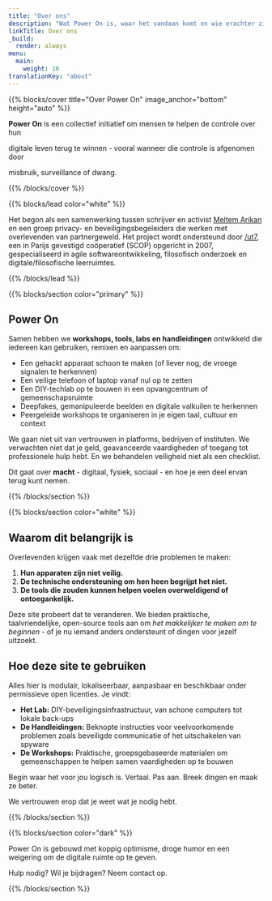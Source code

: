 ```yaml
---
title: "Over ons"
description: "Wat Power On is, waar het vandaan komt en wie erachter zit"
linkTitle: Over ons
_build:
  render: always
menu:
  main:
    weight: 10
translationKey: "about"
---
```



{{% blocks/cover title="Over Power On" image_anchor="bottom" height="auto" %}}

**Power On** is een collectief initiatief om mensen te helpen de controle over hun 

digitale leven terug te winnen - vooral wanneer die controle is afgenomen door 

misbruik, surveillance of dwang.
 

{{% /blocks/cover %}}

{{% blocks/lead color="white" %}}

Het begon als een samenwerking tussen schrijver en activist [Meltem Arikan](https://www.meltemarikan.com/) en een groep privacy- en beveiligingsbegeleiders die werken met overlevenden van partnergeweld. Het project wordt ondersteund door [/ut7](https://ut7.fr/), een in Parijs gevestigd coöperatief (SCOP) opgericht in 2007, gespecialiseerd in agile softwareontwikkeling, filosofisch onderzoek en digitale/filosofische leerruimtes.   

{{% /blocks/lead %}}

{{% blocks/section color="primary" %}}

## Power On

Samen hebben we **workshops, tools, labs en handleidingen** ontwikkeld die iedereen kan gebruiken, remixen en aanpassen om:

- Een gehackt apparaat schoon te maken (of liever nog, de vroege signalen te herkennen)
- Een veilige telefoon of laptop vanaf nul op te zetten
- Een DIY-techlab op te bouwen in een opvangcentrum of gemeenschapsruimte
- Deepfakes, gemanipuleerde beelden en digitale valkuilen te herkennen
- Peergeleide workshops te organiseren in je eigen taal, cultuur en context

We gaan niet uit van vertrouwen in platforms, bedrijven of instituten. We verwachten niet dat je geld, geavanceerde vaardigheden of toegang tot professionele hulp hebt. En we behandelen veiligheid niet als een checklist.

Dit gaat over **macht** - digitaal, fysiek, sociaal - en hoe je een deel ervan terug kunt nemen.  

{{% /blocks/section %}}

{{% blocks/section color="white" %}}

## Waarom dit belangrijk is

Overlevenden krijgen vaak met dezelfde drie problemen te maken:

1. **Hun apparaten zijn niet veilig.**
2. **De technische ondersteuning om hen heen begrijpt het niet.**
3. **De tools die zouden kunnen helpen voelen overweldigend of ontoegankelijk.**

Deze site probeert dat te veranderen. We bieden praktische, taalvriendelijke, open-source tools aan om *het makkelijker te maken om te beginnen* - of je nu iemand anders ondersteunt of dingen voor jezelf uitzoekt.

## Hoe deze site te gebruiken

Alles hier is modulair, lokaliseerbaar, aanpasbaar en beschikbaar onder permissieve open licenties. Je vindt:

- **Het Lab:** DIY-beveiligingsinfrastructuur, van schone computers tot lokale back-ups
- **De Handleidingen:** Beknopte instructies voor veelvoorkomende problemen zoals beveiligde communicatie of het uitschakelen van spyware
- **De Workshops:** Praktische, groepsgebaseerde materialen om gemeenschappen te helpen samen vaardigheden op te bouwen

Begin waar het voor jou logisch is. Vertaal. Pas aan. Breek dingen en maak ze beter.

We vertrouwen erop dat je weet wat je nodig hebt.

{{% /blocks/section %}}

{{% blocks/section color="dark" %}}

Power On is gebouwd met koppig optimisme, droge humor en een weigering om de digitale ruimte op te geven.

Hulp nodig? Wil je bijdragen? Neem contact op.

{{% /blocks/section %}}
